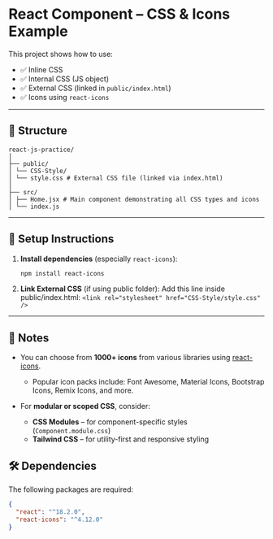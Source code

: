 # React Component – CSS & Icons Example

This project shows how to use:

- ✅ Inline CSS
- ✅ Internal CSS (JS object)
- ✅ External CSS (linked in `public/index.html`)
- ✅ Icons using `react-icons`

---

## 📁 Structure
```
react-js-practice/
│
├── public/
│ └── CSS-Style/
│ └── style.css # External CSS file (linked via index.html)
│
├── src/
│ ├── Home.jsx # Main component demonstrating all CSS types and icons
│ └── index.js
```


---

## 🚀 Setup Instructions

1. **Install dependencies** (especially `react-icons`):
   ```bash
   npm install react-icons

2. **Link External CSS** (if using public folder):
Add this line inside public/index.html:
```<link rel="stylesheet" href="CSS-Style/style.css" />```

---

## 📌 Notes

- You can choose from **1000+ icons** from various libraries using [react-icons](https://react-icons.github.io/react-icons/).
  - Popular icon packs include: Font Awesome, Material Icons, Bootstrap Icons, Remix Icons, and more.

- For **modular or scoped CSS**, consider:
  - **CSS Modules** – for component-specific styles (`Component.module.css`)
  - **Tailwind CSS** – for utility-first and responsive styling
## 🛠 Dependencies

The following packages are required:

```json
{
  "react": "^18.2.0",
  "react-icons": "^4.12.0"
}
